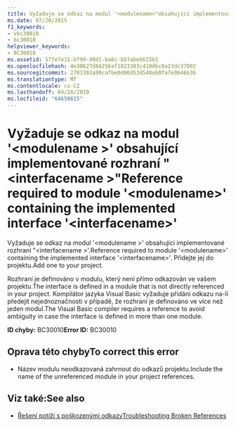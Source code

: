 ```yaml
---
title: Vyžaduje se odkaz na modul '<modulename>"obsahující implementované rozhraní"<interfacename>.
ms.date: 07/20/2015
f1_keywords:
- vbc30010
- bc30010
helpviewer_keywords:
- BC30010
ms.assetid: 57fe7e15-bf99-49d1-ba6c-bb7abeb615b1
ms.openlocfilehash: 4e30627d84256af1823383c410dbc8a23dc37002
ms.sourcegitcommit: 2701302a99cafbe0d86d53d540eb0fa7e9b46b36
ms.translationtype: MT
ms.contentlocale: cs-CZ
ms.lasthandoff: 04/28/2019
ms.locfileid: "64650615"
---
```

# <a name="reference-required-to-module-modulename-containing-the-implemented-interface-interfacename"></a><span data-ttu-id="a605b-102">Vyžaduje se odkaz na modul '\<modulename >' obsahující implementované rozhraní "\<interfacename >"</span><span class="sxs-lookup"><span data-stu-id="a605b-102">Reference required to module '\<modulename>' containing the implemented interface '\<interfacename>'</span></span>
<span data-ttu-id="a605b-103">Vyžaduje se odkaz na modul '\<modulename >' obsahující implementované rozhraní "\<interfacename >'.</span><span class="sxs-lookup"><span data-stu-id="a605b-103">Reference required to module '\<modulename>' containing the implemented interface '\<interfacename>'.</span></span> <span data-ttu-id="a605b-104">Přidejte jej do projektu.</span><span class="sxs-lookup"><span data-stu-id="a605b-104">Add one to your project.</span></span>  
  
 <span data-ttu-id="a605b-105">Rozhraní je definováno v modulu, který není přímo odkazován ve vašem projektu.</span><span class="sxs-lookup"><span data-stu-id="a605b-105">The interface is defined in a module that is not directly referenced in your project.</span></span> <span data-ttu-id="a605b-106">Kompilátor jazyka Visual Basic vyžaduje přidání odkazu na-li předejít nejednoznačnosti v případě, že rozhraní je definováno ve více než jeden modul.</span><span class="sxs-lookup"><span data-stu-id="a605b-106">The Visual Basic compiler requires a reference to avoid ambiguity in case the interface is defined in more than one module.</span></span>  
  
 <span data-ttu-id="a605b-107">**ID chyby:** BC30010</span><span class="sxs-lookup"><span data-stu-id="a605b-107">**Error ID:** BC30010</span></span>  
  
## <a name="to-correct-this-error"></a><span data-ttu-id="a605b-108">Oprava této chyby</span><span class="sxs-lookup"><span data-stu-id="a605b-108">To correct this error</span></span>  
  
- <span data-ttu-id="a605b-109">Název modulu neodkazovaná zahrnout do odkazů projektu.</span><span class="sxs-lookup"><span data-stu-id="a605b-109">Include the name of the unreferenced module in your project references.</span></span>  
  
## <a name="see-also"></a><span data-ttu-id="a605b-110">Viz také:</span><span class="sxs-lookup"><span data-stu-id="a605b-110">See also</span></span>

- [<span data-ttu-id="a605b-111">Řešení potíží s poškozenými odkazy</span><span class="sxs-lookup"><span data-stu-id="a605b-111">Troubleshooting Broken References</span></span>](/visualstudio/ide/troubleshooting-broken-references)
